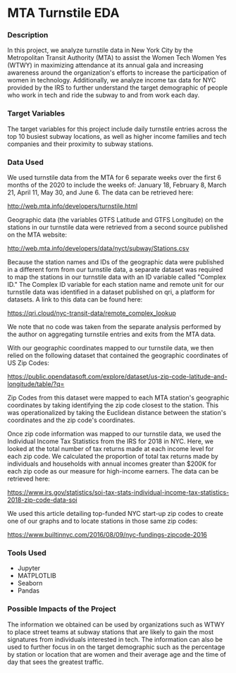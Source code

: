 # MTA Turnstile EDA

### Description
In this project, we analyze turnstile data in New York City by the Metropolitan Transit Authority (MTA) to assist the Women Tech Women Yes (WTWY) in maximizing attendance at its annual gala and increasing awareness around the organization's efforts to increase the participation of women in technology. Additionally, we analyze income tax data for NYC provided by the IRS to further understand the target demographic of people who work in tech and ride the subway to and from work each day.

### Target Variables
The target variables for this project include daily turnstile entries across the top 10 busiest subway locations, as well as higher income families and tech companies and their proximity to subway stations.

### Data Used
We used turnstile data from the MTA for 6 separate weeks over the first 6 months of the 2020 to include the weeks of: January 18, February 8, March 21, April 11, May 30, and June 6. The data can be retrieved here:

http://web.mta.info/developers/turnstile.html

Geographic data (the variables GTFS Latitude and GTFS Longitude) on the stations in our turnstile data were retrieved from a second source published on the MTA website:

http://web.mta.info/developers/data/nyct/subway/Stations.csv

Because the station names and IDs of the geographic data were published in a different form from our turnstile data, a separate dataset was required to map the stations in our turnstile data with an ID variable called "Complex ID." The Complex ID variable for each station name and remote unit for our turnstile data was identified in a dataset published on qri, a platform for datasets. A link to this data can be found here:

https://qri.cloud/nyc-transit-data/remote_complex_lookup

We note that no code was taken from the separate analysis  performed by the author on aggregating turnstile entries and exits from the MTA data.

With our geographic coordinates mapped to our turnstile data, we then relied on the following dataset that contained the geographic coordinates of US Zip Codes:

https://public.opendatasoft.com/explore/dataset/us-zip-code-latitude-and-longitude/table/?q=

Zip Codes from this dataset were mapped to each MTA station's geographic coordinates by taking identifying the zip code closest to the station. This was operationalized by taking the Euclidean distance between the station's coordinates and the zip code's coordinates.

Once zip code information was mapped to our turnstile data, we used the Individual Income Tax Statistics from the IRS for 2018 in NYC. Here, we looked at the total number of tax returns made at each income level for each zip code. We calculated the proportion of total tax returns made by individuals and households with annual incomes greater than $200K for each zip code as our measure for high-income earners. The data can be retrieved here:

https://www.irs.gov/statistics/soi-tax-stats-individual-income-tax-statistics-2018-zip-code-data-soi

We used this article detailing top-funded NYC start-up zip codes to create one of our graphs and to locate stations in those same zip codes:

https://www.builtinnyc.com/2016/08/09/nyc-fundings-zipcode-2016

### Tools Used
* Jupyter
* MATPLOTLIB
* Seaborn
* Pandas

### Possible Impacts of the Project
The information we obtained can be used by organizations such as WTWY to place street teams at subway stations that are likely to gain the most signatures from individuals interested in tech. The information can also be used to further focus in on the target demographic such as the percentage by station or location that are women and their average age and the time of day that sees the greatest traffic.
